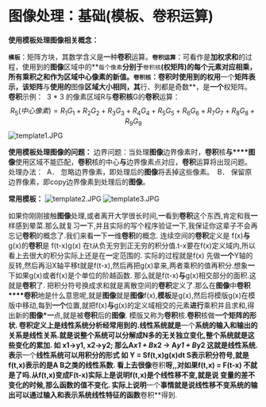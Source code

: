 # 图像处理：基础(模板、卷积运算)

**使用模板处理图像相关概念：**     

​      **`模板`**：矩阵方块，其数学含义是**一**种**卷积**运算。
​      **`卷积运算`**：可看作是**加权求和**的过程，使用到的**图像**区域中的**`每个像素`**分别于**`卷积核`**(权矩阵)的每个元素对应相乘，**所有乘积之和作为区域中心像素的新值**。
​      **`卷积核`**：**卷积**时使用到的权用**一个**矩阵表示，该矩阵**与**使用的**图像**区域大小相同，其**行、列都是奇数**，是**一个**权矩阵。
​      **卷积**示例：
​              3 * 3 的像素区域R与**卷积核**G的**卷积**运算：
$$
R_5(中心像素)=R_1G_1 + R_2G_2 + R_3G_3 + R_4G_4 + R_5G_5 + R_6G_6 + R_7G_7 + R_8G_8 + R_9G_9
$$
​            ![template1.JPG](http://images.cnblogs.com/cnblogs_com/a-toad/GDI/template1.JPG)

**使用模板处理图像的问题：**
​       边界问题：当处理**图像**边界像素时，**卷积**核**与****图像**使用区域不能匹配，**卷积**核的中心**与**边界像素点对应，
​                 **卷积**运算将出现问题。
​       处理办法：
​              A． 忽略边界像素，即处理后的**图像**将丢掉这些像素。
​              B． 保留原边界像素，即copy边界像素到处理后的**图像**。

**常用模板：**
![template2.JPG](http://images.cnblogs.com/cnblogs_com/a-toad/GDI/template2.JPG)
![template3.JPG](http://images.cnblogs.com/cnblogs_com/a-toad/GDI/template3.JPG)

如果你刚刚接触**图像**处理,或者离开大学很长时间,**一**看到**卷积**这个东西,肯定和我**一**样感到晕菜.那么就复习**一**下,并且实际的写个程序验证**一**下,我保证你这辈子不会再忘记**卷积**的概念了.我们来看**一**下**一**维**卷积**的概念.
连续空间的**卷积**定义是 f(x)**与**g(x)的**卷积**是 f(t-x)g(x) 在t从负无穷到正无穷的积分值.t-x要在f(x)定义域内,所以看上去很大的积分实际上还是在**一**定范围的.
实际的过程就是f(x) 先做**一个**Y轴的反转,然后再沿X轴平移t就是f(t-x),然后再把g(x)拿来,两者乘积的值再积分.想象**一**下如果g(x)或者f(x)是个单位的阶越函数. 那么就是f(t-x)**与**g(x)相交部分的面积.这就是**卷积**了.
把积分符号换成求和就是离散空间的**卷积**定义了.那么在**图像**中**卷积****卷积**地是什么意思呢,就是**图像**就是**图像**f(x),**模板**是g(x),然后将模版g(x)在模版中移动,每到**一个**位置,就把f(x)**与**g(x)的定义域相交的元素**进行**乘积并且求和,得出新的**图像*一**点,就是被**卷积**后的**图像**. 模版又称为**卷积**核.**卷积**核做**一个矩阵的形状.
**卷积**定义上是线性系统分析经常用到的.线性系统就是**一个**系统的输入和输出的关系是线性关系.就是说整个系统可以分解成N多的无关独立变化,整个系统就是这些变化的累加.
如 x1->y1, x2->y2; 那么A*x1 + B*x2 -> A*y1 + B*y2 这就是线性系统. 表示**一个**线性系统可以用积分的形式 如 Y = Sf(t,x)g(x)dt S表示积分符号,就是f(t,x)表示的是A B之类的线性系数.
看上去很像**卷积**呀,,对如果f(t,x) = F(t-x) 不就是了吗.从f(t,x)变成F(t-x)实际上是说明f(t,x)是个线性移不变,就是说 变量的差不变化的时候,那么函数的值不变化. 实际上说明**一个**事情就是说线性移不变系统的输出可以通过输入和表示系统线性特征的函数**卷积**得到.



